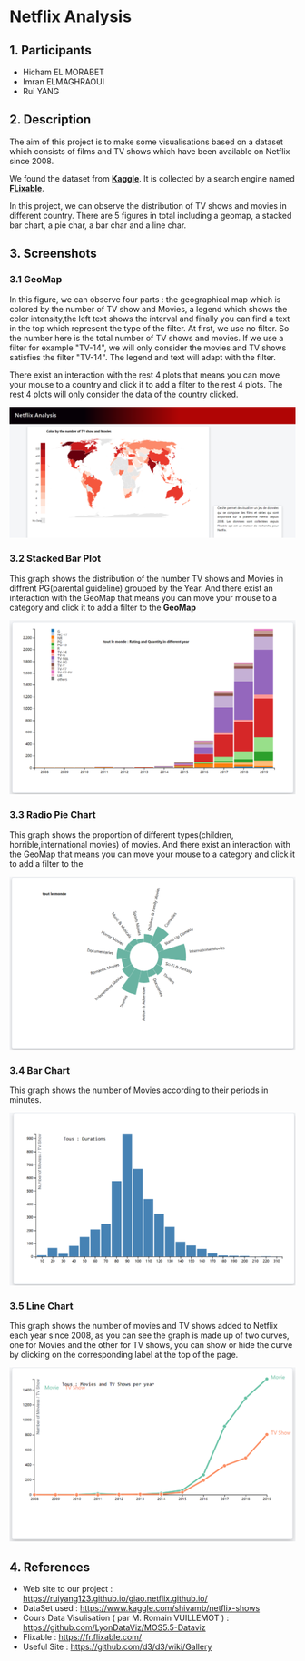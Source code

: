 # Netflix Analysis

## 1. Participants 

- Hicham EL MORABET
- Imran ELMAGHRAOUI
- Rui YANG

## 2. Description

The aim of this project is to make some visualisations based on a dataset which consists 
of films and TV shows which have been available on Netflix since 2008.

We found the dataset from **[Kaggle](https://www.kaggle.com/shivamb/netflix-shows)**. It is collected by a search engine named **[FLixable](https://fr.flixable.com/)**.
 
In this project, we can observe the distribution of TV shows and movies in different country. 
There are 5 figures in total including a geomap, a stacked bar chart, a pie char, a bar char and a line char.



## 3. Screenshots

### 3.1 GeoMap

In this figure, we can observe four parts : the geographical map which is colored by the number of TV show and Movies, a legend which shows the color intensity,the left text shows the interval and finally you can find a text in the top which represent the type of the filter. At first, we use no filter. So the number here is the total number of TV shows and movies. If we use a filter for example "TV-14", we will only consider the movies and TV shows satisfies the filter "TV-14". The legend and text will adapt with the filter.

There exist an interaction with the rest 4 plots that means you can move your mouse to a country and click it to add a filter to the rest 4 plots. The rest 4 plots will only consider the data of the country clicked.
<br/>

![avatar](https://github.com/ruiyang123/giao.netflix.github.io/blob/master/screenShots/f.PNG)

### 3.2 Stacked Bar Plot

This graph shows the distribution of the number TV shows and Movies in diffrent PG(parental guideline) grouped by the Year.
And there exist an interaction with the GeoMap that means you can move your mouse to a category and click it to add a filter to the **GeoMap**
<br/>


![avatar](https://github.com/ruiyang123/giao.netflix.github.io/blob/master/screenShots/stacked_bar.PNG)

### 3.3 Radio Pie Chart

This graph shows the proportion of different types(children, horrible,international movies) of movies.
And there exist an interaction with the GeoMap that means you can move your mouse to a category and click it to add a filter to the 
<br/>


![avatar](https://github.com/ruiyang123/giao.netflix.github.io/blob/master/screenShots/radio_pie.PNG)

### 3.4 Bar Chart

This graph shows the number of Movies according to their periods in minutes.
<br/>


![avatar](https://github.com/ruiyang123/giao.netflix.github.io/blob/master/screenShots/bar.PNG)

### 3.5 Line Chart

This graph shows the number of movies and TV shows added to Netflix each year since 2008, as you can see the graph is made up of two curves, one for Movies and the other for TV shows, you can show or hide the curve by clicking on the corresponding label at the top of the page.
<br/>


![avatar](https://github.com/ruiyang123/giao.netflix.github.io/blob/master/screenShots/line.PNG)





## 4. References

- Web site to our project : https://ruiyang123.github.io/giao.netflix.github.io/
- DataSet used : https://www.kaggle.com/shivamb/netflix-shows
- Cours Data Visulisation ( par M. Romain VUILLEMOT ) : https://github.com/LyonDataViz/MOS5.5-Dataviz
- Flixable :  https://fr.flixable.com/
- Useful Site : https://github.com/d3/d3/wiki/Gallery
